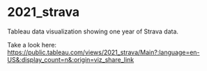 # 2021_strava
Tableau data visualization showing one year of Strava data.

Take a look here:
https://public.tableau.com/views/2021_strava/Main?:language=en-US&:display_count=n&:origin=viz_share_link
